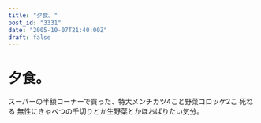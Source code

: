```yaml
---
title: "夕食。"
post_id: "3331"
date: "2005-10-07T21:40:00Z"
draft: false
---
```


# 夕食。

スーパーの半額コーナーで買った、特大メンチカツ4こと野菜コロッケ2こ 死ねる 無性にきゃべつの千切りとか生野菜とかほおばりたい気分。
